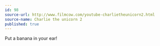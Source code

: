 ```yaml
---
id: 98
source-url: http://www.filmcow.com/youtube-charlietheunicorn2.html
source-name: Charlie the unicorn 2
published: true
---
```


<p>Put a banana in your ear!</p>


